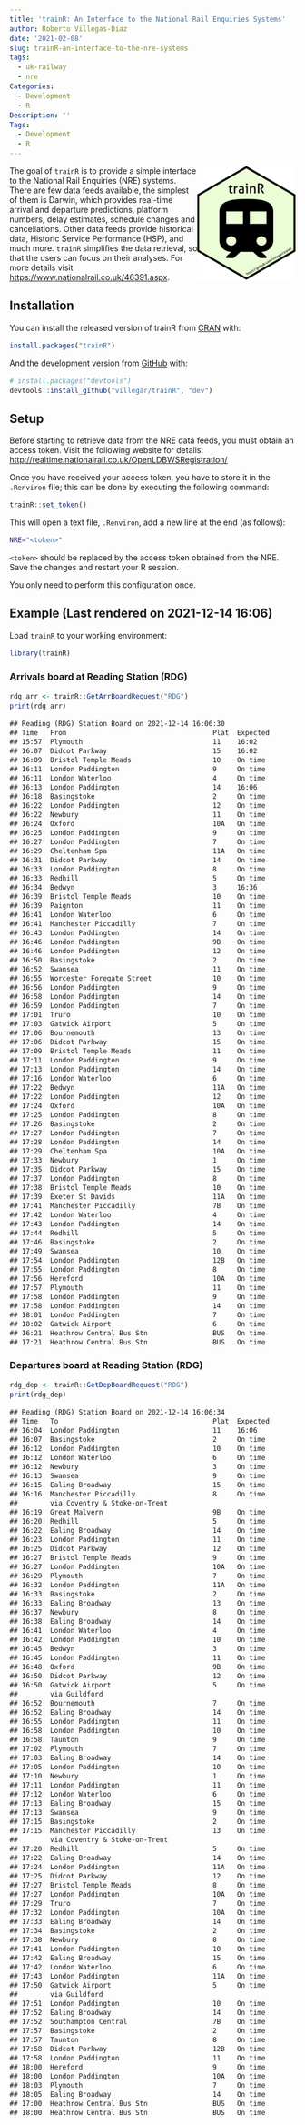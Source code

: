 ```yaml
---
title: 'trainR: An Interface to the National Rail Enquiries Systems'
author: Roberto Villegas-Diaz
date: '2021-02-08'
slug: trainR-an-interface-to-the-nre-systems
tags:
  - uk-railway
  - nre
Categories:
  - Development
  - R
Description: ''
Tags:
  - Development
  - R
---
```


<img src="https://raw.githubusercontent.com/villegar/trainR/main/inst/images/logo.png" alt="logo" align="right" height=200px/>

The goal of `trainR` is to provide a simple interface to the 
National Rail Enquiries (NRE) systems. There are few data feeds 
available, the simplest of them is Darwin, which provides real-time 
arrival and departure predictions, platform numbers, delay estimates, 
schedule changes and cancellations. Other data feeds provide historical 
data, Historic Service Performance (HSP), and much more. `trainR` 
simplifies the data retrieval, so that the users can focus on their 
analyses. For more details visit 
https://www.nationalrail.co.uk/46391.aspx.

## Installation

You can install the released version of trainR from [CRAN](https://CRAN.R-project.org) with:

``` r
install.packages("trainR")
```

And the development version from [GitHub](https://github.com/) with:

``` r
# install.packages("devtools")
devtools::install_github("villegar/trainR", "dev")
```

## Setup
Before starting to retrieve data from the NRE data feeds, you must obtain an access token. 
Visit the following website for details: http://realtime.nationalrail.co.uk/OpenLDBWSRegistration/

Once you have received your access token, you have to store it in the `.Renviron` file; this can be 
done by executing the following command:


```r
trainR::set_token()
```

This will open a text file, `.Renviron`, add a new line at the end (as follows):

```bash
NRE="<token>"
```

`<token>` should be replaced by the access token obtained from the NRE. Save the changes and restart 
your R session.

You only need to perform this configuration once.

## Example (Last rendered on 2021-12-14 16:06)

Load `trainR` to your working environment:

```r
library(trainR)
```

### Arrivals board at Reading Station (RDG)


```r
rdg_arr <- trainR::GetArrBoardRequest("RDG")
print(rdg_arr)
```

```
## Reading (RDG) Station Board on 2021-12-14 16:06:30
## Time   From                                    Plat  Expected
## 15:57  Plymouth                                11    16:02
## 16:07  Didcot Parkway                          15    16:02
## 16:09  Bristol Temple Meads                    10    On time
## 16:11  London Paddington                       9     On time
## 16:11  London Waterloo                         4     On time
## 16:13  London Paddington                       14    16:06
## 16:18  Basingstoke                             2     On time
## 16:22  London Paddington                       12    On time
## 16:22  Newbury                                 11    On time
## 16:24  Oxford                                  10A   On time
## 16:25  London Paddington                       9     On time
## 16:27  London Paddington                       7     On time
## 16:29  Cheltenham Spa                          11A   On time
## 16:31  Didcot Parkway                          14    On time
## 16:33  London Paddington                       8     On time
## 16:33  Redhill                                 5     On time
## 16:34  Bedwyn                                  3     16:36
## 16:39  Bristol Temple Meads                    10    On time
## 16:39  Paignton                                11    On time
## 16:41  London Waterloo                         6     On time
## 16:41  Manchester Piccadilly                   7     On time
## 16:43  London Paddington                       14    On time
## 16:46  London Paddington                       9B    On time
## 16:46  London Paddington                       12    On time
## 16:50  Basingstoke                             2     On time
## 16:52  Swansea                                 11    On time
## 16:55  Worcester Foregate Street               10    On time
## 16:56  London Paddington                       9     On time
## 16:58  London Paddington                       14    On time
## 16:59  London Paddington                       7     On time
## 17:01  Truro                                   10    On time
## 17:03  Gatwick Airport                         5     On time
## 17:06  Bournemouth                             13    On time
## 17:06  Didcot Parkway                          15    On time
## 17:09  Bristol Temple Meads                    11    On time
## 17:11  London Paddington                       9     On time
## 17:13  London Paddington                       14    On time
## 17:16  London Waterloo                         6     On time
## 17:22  Bedwyn                                  11A   On time
## 17:22  London Paddington                       12    On time
## 17:24  Oxford                                  10A   On time
## 17:25  London Paddington                       8     On time
## 17:26  Basingstoke                             2     On time
## 17:27  London Paddington                       7     On time
## 17:28  London Paddington                       14    On time
## 17:29  Cheltenham Spa                          10A   On time
## 17:33  Newbury                                 1     On time
## 17:35  Didcot Parkway                          15    On time
## 17:37  London Paddington                       8     On time
## 17:38  Bristol Temple Meads                    10    On time
## 17:39  Exeter St Davids                        11A   On time
## 17:41  Manchester Piccadilly                   7B    On time
## 17:42  London Waterloo                         4     On time
## 17:43  London Paddington                       14    On time
## 17:44  Redhill                                 5     On time
## 17:46  Basingstoke                             2     On time
## 17:49  Swansea                                 10    On time
## 17:54  London Paddington                       12B   On time
## 17:55  London Paddington                       8     On time
## 17:56  Hereford                                10A   On time
## 17:57  Plymouth                                11    On time
## 17:58  London Paddington                       9     On time
## 17:58  London Paddington                       14    On time
## 18:01  London Paddington                       7     On time
## 18:02  Gatwick Airport                         6     On time
## 16:21  Heathrow Central Bus Stn                BUS   On time
## 17:21  Heathrow Central Bus Stn                BUS   On time
```

### Departures board at Reading Station (RDG)


```r
rdg_dep <- trainR::GetDepBoardRequest("RDG")
print(rdg_dep)
```

```
## Reading (RDG) Station Board on 2021-12-14 16:06:34
## Time   To                                      Plat  Expected
## 16:04  London Paddington                       11    16:06
## 16:07  Basingstoke                             2     On time
## 16:12  London Paddington                       10    On time
## 16:12  London Waterloo                         6     On time
## 16:12  Newbury                                 3     On time
## 16:13  Swansea                                 9     On time
## 16:15  Ealing Broadway                         15    On time
## 16:16  Manchester Piccadilly                   8     On time
##        via Coventry & Stoke-on-Trent           
## 16:19  Great Malvern                           9B    On time
## 16:20  Redhill                                 5     On time
## 16:22  Ealing Broadway                         14    On time
## 16:23  London Paddington                       11    On time
## 16:25  Didcot Parkway                          12    On time
## 16:27  Bristol Temple Meads                    9     On time
## 16:27  London Paddington                       10A   On time
## 16:29  Plymouth                                7     On time
## 16:32  London Paddington                       11A   On time
## 16:33  Basingstoke                             2     On time
## 16:33  Ealing Broadway                         13    On time
## 16:37  Newbury                                 8     On time
## 16:38  Ealing Broadway                         14    On time
## 16:41  London Waterloo                         4     On time
## 16:42  London Paddington                       10    On time
## 16:45  Bedwyn                                  3     On time
## 16:45  London Paddington                       11    On time
## 16:48  Oxford                                  9B    On time
## 16:50  Didcot Parkway                          12    On time
## 16:50  Gatwick Airport                         5     On time
##        via Guildford                           
## 16:52  Bournemouth                             7     On time
## 16:52  Ealing Broadway                         14    On time
## 16:55  London Paddington                       11    On time
## 16:58  London Paddington                       10    On time
## 16:58  Taunton                                 9     On time
## 17:02  Plymouth                                7     On time
## 17:03  Ealing Broadway                         14    On time
## 17:05  London Paddington                       10    On time
## 17:10  Newbury                                 1     On time
## 17:11  London Paddington                       11    On time
## 17:12  London Waterloo                         6     On time
## 17:13  Ealing Broadway                         15    On time
## 17:13  Swansea                                 9     On time
## 17:15  Basingstoke                             2     On time
## 17:15  Manchester Piccadilly                   13    On time
##        via Coventry & Stoke-on-Trent           
## 17:20  Redhill                                 5     On time
## 17:22  Ealing Broadway                         14    On time
## 17:24  London Paddington                       11A   On time
## 17:25  Didcot Parkway                          12    On time
## 17:27  Bristol Temple Meads                    8     On time
## 17:27  London Paddington                       10A   On time
## 17:29  Truro                                   7     On time
## 17:32  London Paddington                       10A   On time
## 17:33  Ealing Broadway                         14    On time
## 17:34  Basingstoke                             2     On time
## 17:38  Newbury                                 8     On time
## 17:41  London Paddington                       10    On time
## 17:42  Ealing Broadway                         15    On time
## 17:42  London Waterloo                         6     On time
## 17:43  London Paddington                       11A   On time
## 17:50  Gatwick Airport                         5     On time
##        via Guildford                           
## 17:51  London Paddington                       10    On time
## 17:52  Ealing Broadway                         14    On time
## 17:52  Southampton Central                     7B    On time
## 17:57  Basingstoke                             2     On time
## 17:57  Taunton                                 8     On time
## 17:58  Didcot Parkway                          12B   On time
## 17:58  London Paddington                       11    On time
## 18:00  Hereford                                9     On time
## 18:00  London Paddington                       10A   On time
## 18:03  Plymouth                                7     On time
## 18:05  Ealing Broadway                         14    On time
## 17:00  Heathrow Central Bus Stn                BUS   On time
## 18:00  Heathrow Central Bus Stn                BUS   On time
```
